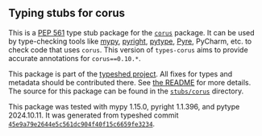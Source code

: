## Typing stubs for corus

This is a [PEP 561](https://peps.python.org/pep-0561/)
type stub package for the [`corus`](https://github.com/natasha/corus) package.
It can be used by type-checking tools like
[mypy](https://github.com/python/mypy/),
[pyright](https://github.com/microsoft/pyright),
[pytype](https://github.com/google/pytype/),
[Pyre](https://pyre-check.org/),
PyCharm, etc. to check code that uses `corus`. This version of
`types-corus` aims to provide accurate annotations for
`corus==0.10.*`.

This package is part of the [typeshed project](https://github.com/python/typeshed).
All fixes for types and metadata should be contributed there.
See [the README](https://github.com/python/typeshed/blob/main/README.md)
for more details. The source for this package can be found in the
[`stubs/corus`](https://github.com/python/typeshed/tree/main/stubs/corus)
directory.

This package was tested with
mypy 1.15.0,
pyright 1.1.396,
and pytype 2024.10.11.
It was generated from typeshed commit
[`45e9a79e2644e5c561dc904f40f15c6659fe3234`](https://github.com/python/typeshed/commit/45e9a79e2644e5c561dc904f40f15c6659fe3234).